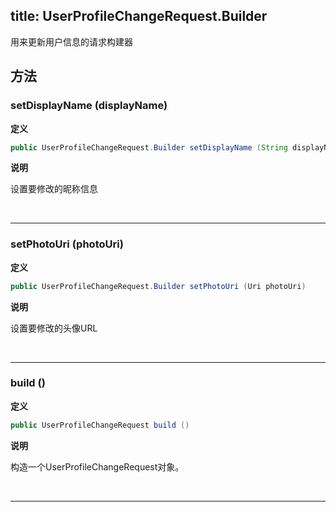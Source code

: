 title: UserProfileChangeRequest.Builder
---
用来更新用户信息的请求构建器

## 方法

### setDisplayName (displayName)

**定义**

```java
public UserProfileChangeRequest.Builder setDisplayName (String displayName)
```

**说明**

设置要修改的昵称信息 


</br>

---

### setPhotoUri (photoUri)

**定义**

```java
public UserProfileChangeRequest.Builder setPhotoUri (Uri photoUri)
```

**说明**

设置要修改的头像URL


</br>

---  
### build ()

**定义**

```java
public UserProfileChangeRequest build ()
```

**说明**

构造一个UserProfileChangeRequest对象。


</br>

---  